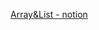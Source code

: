 [Array&List - notion](https://verbena-treatment-eb5.notion.site/Array-List-1ad6d03085814cc7b48060a322ea50c5)